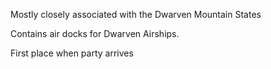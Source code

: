 Mostly closely associated with the Dwarven Mountain States

Contains air docks for Dwarven Airships.

First place when party arrives

